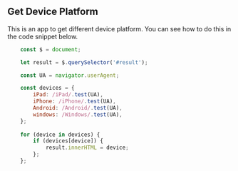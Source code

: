 ## Get Device Platform
<p>
    This is an app to get different device platform. You can see how to do this in the code snippet below.
</p>

```javascript
    const $ = document;

    let result = $.querySelector('#result');

    const UA = navigator.userAgent;

    const devices = {
        iPad: /iPad/.test(UA),
        iPhone: /iPhone/.test(UA),
        Android: /Android/.test(UA),
        windows: /Windows/.test(UA),
    };
    
    for (device in devices) {
        if (devices[device]) {
            result.innerHTML = device;
        };
    };
```